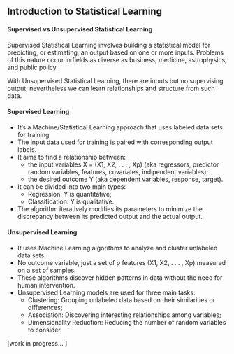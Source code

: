## Introduction to Statistical Learning

#### Supervised vs Unsupervised Statistical Learning

Supervised Statistical Learning involves building a statistical model for predicting, or estimating, an output based on one or more inputs. Problems of this nature occur in fields as diverse as business, medicine, astrophysics, and public policy.

With Unsupervised Statistical Learning, there are inputs but no supervising output; nevertheless we can learn relationships and structure from such data.

#### Supervised Learning

- It’s a Machine/Statistical Learning approach that uses labeled data sets for training
- The input data used for training is paired with corresponding output labels.
- It aims to find a relationship between:
  - the input variables X = (X1, X2, . . . , Xp) (aka regressors, predictor random variables, features, covariates, indipendent variables);
  - the desired outcome Y (aka dependent variables, response, target).
- It can be divided into two main types:
  - Regression: Y is quantitative;
  - Classification: Y is qualitative.
- The algorithm iteratively modifies its parameters to minimize the discrepancy between its predicted output and the actual output.

#### Unsupervised Learning

- It uses Machine Learning algorithms to analyze and cluster unlabeled data sets.
- No outcome variable, just a set of p features (X1, X2, . . . , Xp) measured on a set of samples.
- These algorithms discover hidden patterns in data without the need for human intervention.
- Unsupervised Learning models are used for three main tasks:
  - Clustering: Grouping unlabeled data based on their similarities or differences;
  - Association: Discovering interesting relationships among variables;
  - Dimensionality Reduction: Reducing the number of random variables to consider.

[work in progress...  ]
